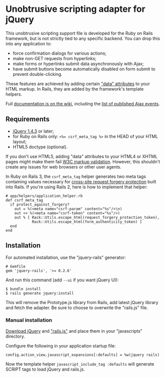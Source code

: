 Unobtrusive scripting adapter for jQuery
========================================

This unobtrusive scripting support file is developed for the Ruby on Rails framework, but is not strictly tied to any specific backend. You can drop this into any application to:

- force confirmation dialogs for various actions;
- make non-GET requests from hyperlinks;
- make forms or hyperlinks submit data asynchronously with Ajax;
- have submit buttons become automatically disabled on form submit to prevent double-clicking.

These features are achieved by adding certain ["data" attributes][data] to your HTML markup. In Rails, they are added by the framework's template helpers.

Full [documentation is on the wiki][wiki], including the [list of published Ajax events][events].

Requirements
------------

- [jQuery 1.4.3][jquery] or later;
- for Ruby on Rails only: `<%= csrf_meta_tag %>` in the HEAD of your HTML layout;
- HTML5 doctype (optional).

If you don't use HTML5, adding "data" attributes to your HTML4 or XHTML pages might make them fail [W3C markup validation][validator]. However, this shouldn't create any issues for web browsers or other user agents.

In Ruby on Rails 3, the `csrf_meta_tag` helper generates two meta tags containing values necessary for [cross-site request forgery protection][csrf] built into Rails. If you're using Rails 2, here is how to implement that helper:

    # app/helpers/application_helper.rb
    def csrf_meta_tag
      if protect_against_forgery?
        out = %(<meta name="csrf-param" content="%s"/>\n)
        out << %(<meta name="csrf-token" content="%s"/>)
        out % [ Rack::Utils.escape_html(request_forgery_protection_token),
                Rack::Utils.escape_html(form_authenticity_token) ]
      end
    end

Installation
------------

For automated installation, use the "jquery-rails" generator:

    # Gemfile
    gem 'jquery-rails', '>= 0.2.6'

And run this command (add `--ui` if you want jQuery UI):

    $ bundle install
    $ rails generate jquery:install

This will remove the Prototype.js library from Rails, add latest jQuery library and fetch the adapter. Be sure to choose to overwrite the "rails.js" file.

### Manual installation

[Download jQuery][jquery] and ["rails.js"][adapter] and place them in your "javascripts" directory.

Configure the following in your application startup file:

    config.action_view.javascript_expansions[:defaults] = %w(jquery rails)

Now the template helper `javascript_include_tag :defaults` will generate SCRIPT tags to load jQuery and rails.js.


[data]: http://dev.w3.org/html5/spec/elements.html#embedding-custom-non-visible-data-with-the-data-attributes "Embedding custom non-visible data with the data-* attributes"
[wiki]: https://github.com/rails/jquery-ujs/wiki
[events]: https://github.com/rails/jquery-ujs/wiki/ajax
[jquery]: http://docs.jquery.com/Downloading_jQuery
[validator]: http://validator.w3.org/
[csrf]: http://api.rubyonrails.org/classes/ActionController/RequestForgeryProtection.html
[adapter]: https://github.com/rails/jquery-ujs/raw/master/src/rails.js
